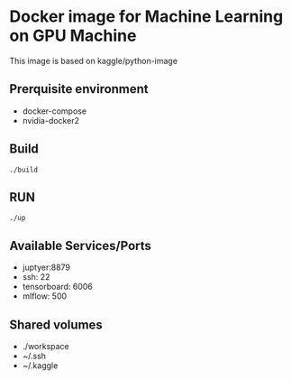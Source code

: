 # Docker image for Machine Learning on GPU Machine
This image is based on kaggle/python-image

## Prerquisite environment
- docker-compose
- nvidia-docker2

## Build 
```
./build
```

## RUN
```
./up
```

## Available Services/Ports
- juptyer:8879
- ssh: 22
- tensorboard: 6006
- mlflow: 500

## Shared volumes
- ./workspace 
- ~/.ssh
- ~/.kaggle

